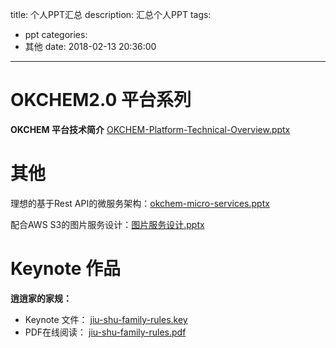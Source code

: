 title: 个人PPT汇总
description: 汇总个人PPT
tags:
  - ppt
categories:
  - 其他
date: 2018-02-13 20:36:00
---


# OKCHEM2.0 平台系列
**OKCHEM 平台技术简介**     [OKCHEM-Platform-Technical-Overview.pptx](/assets/preimg/Work-Related/OKCHEM-Platform-Technical-Overview.pptx)


# 其他
理想的基于Rest API的微服务架构：[okchem-micro-services.pptx](/assets/preimg/Work-Related/okchem-micro-services.pptx)

配合AWS S3的图片服务设计：[图片服务设计.pptx](/assets/preimg/Work-Related/图片服务设计.pptx)

# Keynote 作品
**逍逍家的家规：**
 -  Keynote 文件： [jiu-shu-family-rules.key](/assets/preimg/Work-Related/jiu-shu-family-rules.key) 
 - PDF在线阅读： [jiu-shu-family-rules.pdf](/assets/preimg/Work-Related/jiu-shu-family-rules.pdf)     